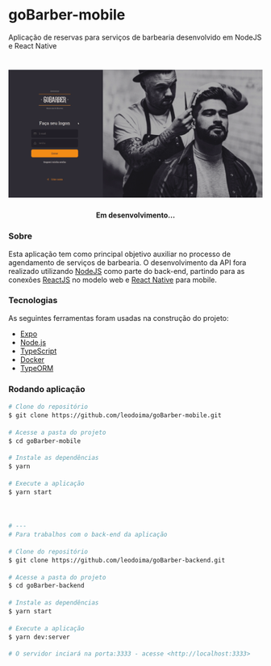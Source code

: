# goBarber-mobile
Aplicação de reservas para serviços de barbearia desenvolvido em NodeJS e React Native

<h1>
  <img src="/assets/gobarber-login.gif" />
</h1>

<h4 align="center">
	Em desenvolvimento...
</h4>

### Sobre

Esta aplicação tem como principal objetivo auxiliar no processo de agendamento de serviços de barbearia. O desenvolvimento da API fora realizado utilizando
<a href="https://github.com/leodoima/goBarber-backend">NodeJS</a> como parte do back-end, partindo para as conexões
<a href="https://github.com/leodoima/goBarber-frontend">ReactJS</a> no modelo web e
<a href="https://github.com/leodoima/goBarber-mobile">React Native</a> para mobile.


### Tecnologias

As seguintes ferramentas foram usadas na construção do projeto:

- [Expo](https://expo.io/)
- [Node.js](https://nodejs.org/en/)
- [TypeScript](https://www.typescriptlang.org/)
- [Docker](https://www.docker.com/)
- [TypeORM](https://typeorm.io/)


### Rodando aplicação

```bash
# Clone do repositório
$ git clone https://github.com/leodoima/goBarber-mobile.git

# Acesse a pasta do projeto
$ cd goBarber-mobile

# Instale as dependências
$ yarn

# Execute a aplicação
$ yarn start



# ---
# Para trabalhos com o back-end da aplicação

# Clone do repositório
$ git clone https://github.com/leodoima/goBarber-backend.git

# Acesse a pasta do projeto
$ cd goBarber-backend

# Instale as dependências
$ yarn start

# Execute a aplicação
$ yarn dev:server

# O servidor inciará na porta:3333 - acesse <http://localhost:3333>
```
